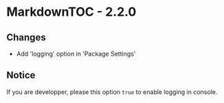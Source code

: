 # MarkdownTOC - 2.2.0

## Changes

- Add 'logging' option in 'Package Settings'

## Notice

If you are developper, please this option `true` to enable logging in console.